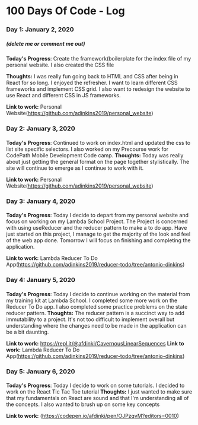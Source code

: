# 100 Days Of Code - Log

### Day 1: January 2, 2020
##### (delete me or comment me out)

**Today's Progress**: Create the framework(boilerplate for the index file of my personal website. I also created the CSS file

**Thoughts:** I was really fun going back to HTML and CSS after being in React for so long. I enjoyed the refresher. I want to learn different CSS frameworks and implement CSS grid.  I also want to redesign the website to use React and different CSS in JS frameworks.

**Link to work:** Personal Website(https://github.com/adinkins2019/personal_website)

### Day 2: January 3, 2020
####

**Today's Progress**: Continued to work on index.html and updated the css to list site specific selectors. I also worked on my Precourse work for CodePath Mobile Development Code camp.
**Thoughts:** Today was really about just getting the general format on the page together stylistically. The site will continue to emerge as I continue to work with it. 

**Link to work:** Personal Website(https://github.com/adinkins2019/personal_website)

### Day 3: January 4, 2020
####

**Today's Progress**: Today I decide to depart from my personal website and focus on working on my Lambda School Project.  The Project is concerned with using useReducer and the reducer pattern to make a to do app.  Have just started on this project, I manage to get the majority of the look and feel of the web app done. Tomorrow I will focus on finishing and completing the application.

**Link to work:** Lambda Reducer To Do App(https://github.com/adinkins2019/reducer-todo/tree/antonio-dinkins)

### Day 4: January 5, 2020
####

**Today's Progress**: Today I decide to continue working on the material from my training kit at Lambda School.  I completed some more work on the Reducer To Do app. I also completed some practice problems on the state reducer pattern. 
**Thoughts:** The reducer pattern is a succinct way to add immutability to a project. It's not too difficult to implement overall but understanding where the changes need to be made in the application can be a bit daunting.

**Link to work:** https://repl.it/@afdinki/CavernousLinearSequences
**Link to work:** Lambda Reducer To Do App(https://github.com/adinkins2019/reducer-todo/tree/antonio-dinkins)

### Day 5: January 6, 2020
####

**Today's Progress**: Today I decide to work on some tutorials. I decided to work on the React Tic Tac Toe tutorial
**Thoughts:** I just wanted to make sure that my fundamentals on React are sound and that I'm understanding all of the concepts. I also wanted to brush up on some key concepts

**Link to work:** (https://codepen.io/afdinki/pen/OJPzqvM?editors=0010)
